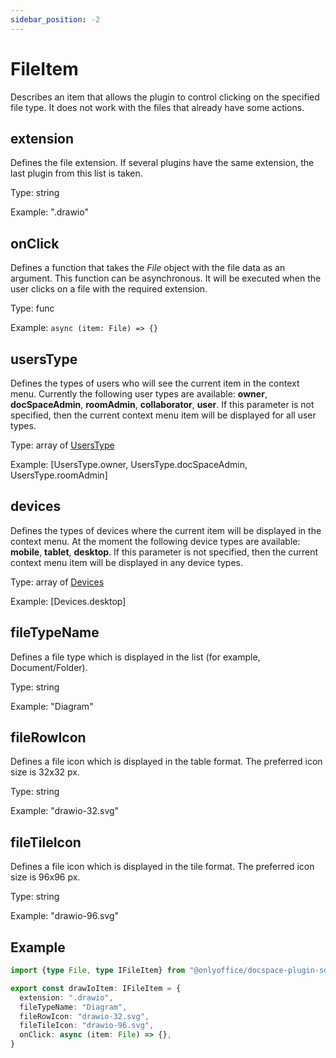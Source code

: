 ```yaml
---
sidebar_position: -2
---
```


# FileItem

Describes an item that allows the plugin to control clicking on the specified file type. It does not work with the files that already have some actions.

## extension

Defines the file extension. If several plugins have the same extension, the last plugin from this list is taken.

Type: string

Example: ".drawio"

## onClick

Defines a function that takes the *File* object with the file data as an argument. This function can be asynchronous. It will be executed when the user clicks on a file with the required extension.

Type: func

Example: `async (item: File) => {}`

## usersType

Defines the types of users who will see the current item in the context menu. Currently the following user types are available: **owner**, **docSpaceAdmin**, **roomAdmin**, **collaborator**, **user**. If this parameter is not specified, then the current context menu item will be displayed for all user types.

Type: array of [UsersType](https://github.com/ONLYOFFICE/docspace-plugin-sdk/blob/master/src/enums/UsersType.ts)

Example: \[UsersType.owner, UsersType.docSpaceAdmin, UsersType.roomAdmin]

## devices

Defines the types of devices where the current item will be displayed in the context menu. At the moment the following device types are available: **mobile**, **tablet**, **desktop**. If this parameter is not specified, then the current context menu item will be displayed in any device types.

Type: array of [Devices](https://github.com/ONLYOFFICE/docspace-plugin-sdk/blob/master/src/enums/Devices.ts)

Example: \[Devices.desktop]

## fileTypeName

Defines a file type which is displayed in the list (for example, Document/Folder).

Type: string

Example: "Diagram"

## fileRowIcon

Defines a file icon which is displayed in the table format. The preferred icon size is 32x32 px.

Type: string

Example: "drawio-32.svg"

## fileTileIcon

Defines a file icon which is displayed in the tile format. The preferred icon size is 96x96 px.

Type: string

Example: "drawio-96.svg"

## Example

``` ts
import {type File, type IFileItem} from "@onlyoffice/docspace-plugin-sdk"

export const drawIoItem: IFileItem = {
  extension: ".drawio",
  fileTypeName: "Diagram",
  fileRowIcon: "drawio-32.svg",
  fileTileIcon: "drawio-96.svg",
  onClick: async (item: File) => {},
}
```
